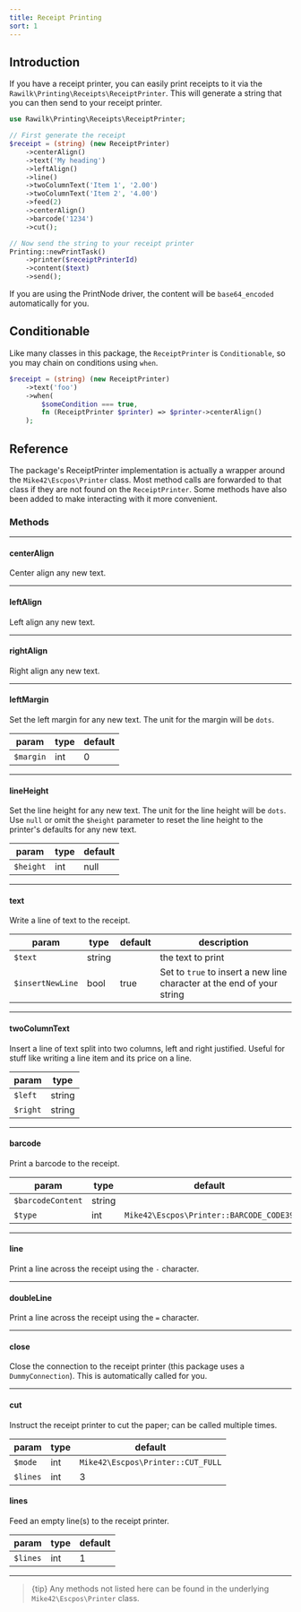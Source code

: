 ```yaml
---
title: Receipt Printing
sort: 1
---
```


## Introduction

If you have a receipt printer, you can easily print receipts to it via the `Rawilk\Printing\Receipts\ReceiptPrinter`. This will generate a string
that you can then send to your receipt printer.

```php
use Rawilk\Printing\Receipts\ReceiptPrinter;

// First generate the receipt
$receipt = (string) (new ReceiptPrinter)
    ->centerAlign()
    ->text('My heading')
    ->leftAlign()
    ->line()
    ->twoColumnText('Item 1', '2.00')
    ->twoColumnText('Item 2', '4.00')
    ->feed(2)
    ->centerAlign()
    ->barcode('1234')
    ->cut();

// Now send the string to your receipt printer
Printing::newPrintTask()
    ->printer($receiptPrinterId)
    ->content($text)
    ->send();
```

If you are using the PrintNode driver, the content will be `base64_encoded` automatically for you.

## Conditionable

Like many classes in this package, the `ReceiptPrinter` is `Conditionable`, so you may chain on conditions using `when`.

```php
$receipt = (string) (new ReceiptPrinter)
    ->text('foo')
    ->when(
        $someCondition === true,
        fn (ReceiptPrinter $printer) => $printer->centerAlign()
    );
```

## Reference

The package's ReceiptPrinter implementation is actually a wrapper around the `Mike42\Escpos\Printer` class. Most method calls are forwarded to that class if they are not found on the `ReceiptPrinter`. Some methods have also been added to make interacting with it more convenient.

### Methods
<hr>

#### centerAlign

Center align any new text.

<hr>

#### leftAlign

Left align any new text.

<hr>

#### rightAlign

Right align any new text.

<hr>

#### leftMargin

Set the left margin for any new text. The unit for the margin will be `dots`.

| param | type | default |
| --- | --- | --- |
| `$margin` | int | 0 |

<hr>

#### lineHeight

Set the line height for any new text. The unit for the line height will be `dots`. Use `null` or omit the `$height` parameter to reset the line height to the printer's defaults for any new text.

| param | type | default |
| --- | --- | --- |
| `$height` | int|null | null |

<hr>

#### text

Write a line of text to the receipt.

| param | type | default | description                                                            |
| --- | --- | --- |------------------------------------------------------------------------|
| `$text` | string | | the text to print                                                      |
| `$insertNewLine` | bool | true | Set to `true` to insert a new line character at the end of your string |

<hr>

#### twoColumnText

Insert a line of text split into two columns, left and right justified. Useful for stuff like writing a line item and its price on a line.

| param | type |
| --- | --- |
| `$left` | string |
| `$right` | string | 

<hr>

#### barcode

Print a barcode to the receipt.

| param | type | default |
| --- | --- |---------|
| `$barcodeContent` | string |         |
| `$type` | int | `Mike42\Escpos\Printer::BARCODE_CODE39`        |

<hr>

#### line

Print a line across the receipt using the `-` character.

<hr>

#### doubleLine

Print a line across the receipt using the `=` character.

<hr>

#### close

Close the connection to the receipt printer (this package uses a `DummyConnection`). This is automatically called for you.

<hr>

#### cut

Instruct the receipt printer to cut the paper; can be called multiple times.

| param | type | default |
| --- | --- | --- |
| `$mode` | int | `Mike42\Escpos\Printer::CUT_FULL` |
| `$lines` | int | 3 |

#### lines

Feed an empty line(s) to the receipt printer.

| param | type | default |
| --- | --- | --- | 
| `$lines` | int | 1 |

<hr>

> {tip} Any methods not listed here can be found in the underlying `Mike42\Escpos\Printer` class.
